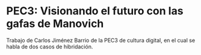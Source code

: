 # PEC3: Visionando el futuro con las gafas de Manovich
Trabajo de Carlos Jiménez Barrio de la PEC3 de cultura digital, en el cual se habla de dos casos de hibridación.
